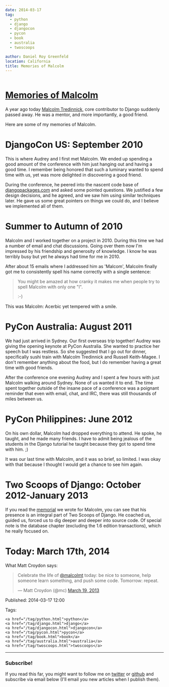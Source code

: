```yaml
---
date: 2014-03-17
tag:
  - python
  - django
  - djangocon
  - pycon
  - book
  - australia
  - twoscoops

author: Daniel Roy Greenfeld
location: California
title: Memories of Malcolm
---
```


<div class="twelve wide column">
  <h1 class="ui block header">
    <div class="content">
      <a href="/memories-of-malcolm.html">Memories of Malcolm</a>
    </div>
  </h1>
  <p>
    A year ago today
    <a href="http://about.me/malcolmt" target="_blank">Malcolm Tredinnick</a>,
    core contributor to Django suddenly passed away. He was a mentor, and more
    importantly, a good friend.
  </p>
  <p>Here are some of my memories of Malcolm.</p>
  <h1 id="djangocon-us-september-2010">DjangoCon US: September 2010</h1>
  <p>
    This is where Audrey and I first met Malcolm. We ended up spending a good
    amount of the conference with him just hanging out and having a good time. I
    remember being honored that such a luminary wanted to spend time with us,
    yet was more delighted in discovering a good friend.
  </p>
  <p>
    During the conference, he peered into the nascent code base of
    <a href="https://www.djangopackages.com" target="_blank"
      >djangopackages.com</a
    >
    and asked some pointed questions. We justified a few design decisions, and
    he agreed, and we saw him using similar techniques later. He gave us some
    great pointers on things we could do, and I believe we implemented all of
    them.
  </p>
  <h1 id="summer-to-autumn-of-2010">Summer to Autumn of 2010</h1>
  <p>
    Malcolm and I worked together on a project in 2010. During this time we had
    a number of email and chat discussions. Going over them now I'm impressed by
    his friendship and generosity of knowledge. I know he was terribly busy but
    yet he always had time for me in 2010.
  </p>
  <p>
    After about 15 emails where I addressed him as 'Malcom', Malcolm finally got
    me to consistently spell his name correctly with a single sentence:
  </p>
  <blockquote>
    <p>
      You might be amazed at how cranky it makes me when people try to spell
      Malcolm with only one "l".
    </p>
    <p>:-)</p>
  </blockquote>
  <p>This was Malcolm: Acerbic yet tempered with a smile.</p>
  <h1 id="pycon-australia-august-2011">PyCon Australia: August 2011</h1>
  <p>
    We had just arrived in Sydney. Our first overseas trip together! Audrey was
    giving the opening keynote at PyCon Australia. She wanted to practice her
    speech but I was restless. So she suggested that I go out for dinner,
    specifically sushi train with Malcolm Tredinnick and Russell Keith-Magee. I
    don't remember anything about the food, but I do remember having a great
    time with good friends.
  </p>
  <p>
    After the conference one evening Audrey and I spent a few hours with just
    Malcolm walking around Sydney. None of us wanted it to end. The time spent
    together outside of the insane pace of a conference was a poignant reminder
    that even with email, chat, and IRC, there was still thousands of miles
    between us.
  </p>
  <h1 id="pycon-philippines-june-2012">PyCon Philippines: June 2012</h1>
  <p>
    On his own dollar, Malcolm had dropped everything to attend. He spoke, he
    taught, and he made many friends. I have to admit being jealous of the
    students in the Django tutorial he taught because they got to spend time
    with him. ;)
  </p>
  <p>
    It was our last time with Malcolm, and it was so brief, so limited. I was
    okay with that because I thought I would get a chance to see him again.
  </p>
  <h1 id="two-scoops-of-django-october-2012-january-2013">
    Two Scoops of Django: October 2012-January 2013
  </h1>
  <p>
    If you read the
    <a
      href="http://twoscoopspress.com/pages/malcolm-tredinnick-memorial"
      target="_blank"
      >memorial</a
    >
    we wrote for Malcolm, you can see that his presence is an integral part of
    Two Scoops of Django. He coached us, guided us, forced us to dig deeper and
    deeper into source code. Of special note is the database chapter (excluding
    the 1.6 edition transactions), which he really focused on.
  </p>
  <h1 id="today-march-17th-2014">Today: March 17th, 2014</h1>
  <p>What Matt Croydon says:</p>
  <blockquote class="twitter-tweet" lang="en">
    <p>
      Celebrate the life of
      <a href="https://twitter.com/malcolmt" target="_blank">@malcolmt</a>
      today: be nice to someone, help someone learn something, and push some
      code. Tomorrow: repeat.
    </p>
    — Matt Croydon (@mc)
    <a href="https://twitter.com/mc/statuses/314013575406571520" target="_blank"
      >March 19, 2013</a
    >
  </blockquote>
  <script
    async=""
    charset="utf-8"
    src="//platform.twitter.com/widgets.js"
  ></script>
  <p>Published: 2014-03-17 12:00</p>
  <p>
    Tags:

    <a href="/tag/python.html">python</a>
    <a href="/tag/django.html">django</a>
    <a href="/tag/djangocon.html">djangocon</a>
    <a href="/tag/pycon.html">pycon</a>
    <a href="/tag/book.html">book</a>
    <a href="/tag/australia.html">australia</a>
    <a href="/tag/twoscoops.html">twoscoops</a>
  </p>
  <hr />
  <h3 class="ui header">Subscribe!</h3>
  <p>
    If you read this far, you might want to follow me on
    <a href="https://twitter.com/pydanny">twitter</a> or
    <a href="https://github.com/pydanny">github</a> and subscribe via email
    below (I'll email you new articles when I publish them).
  </p>
   
</div>
